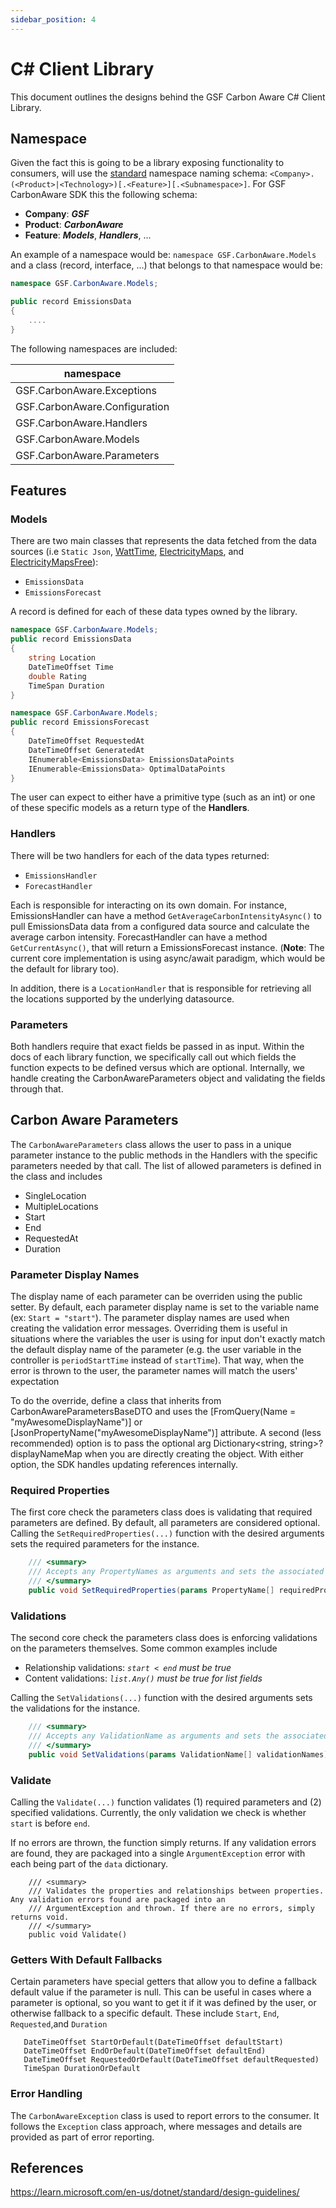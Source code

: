 ```yaml
---
sidebar_position: 4
---
```


# C\# Client Library

This document outlines the designs behind the GSF Carbon Aware C# Client
Library.

## Namespace

Given the fact this is going to be a library exposing functionality to
consumers, will use the
[standard](https://learn.microsoft.com/en-us/dotnet/standard/design-guidelines/names-of-namespaces)
namespace naming schema:
`<Company>.(<Product>|<Technology>)[.<Feature>][.<Subnamespace>]`. For GSF
CarbonAware SDK this the following schema:

- **Company**: **_GSF_**
- **Product**: **_CarbonAware_**
- **Feature**: **_Models_**, **_Handlers_**, ...

An example of a namespace would be: `namespace GSF.CarbonAware.Models` and a
class (record, interface, ...) that belongs to that namespace would be:

```c#
namespace GSF.CarbonAware.Models;

public record EmissionsData
{
    ....
}
```

The following namespaces are included:

| namespace                     |
| ----------------------------- |
| GSF.CarbonAware.Exceptions    |
| GSF.CarbonAware.Configuration |
| GSF.CarbonAware.Handlers      |
| GSF.CarbonAware.Models        |
| GSF.CarbonAware.Parameters    |

## Features

### Models

There are two main classes that represents the data fetched from the data
sources (i.e `Static Json`, [WattTime](https://www.watttime.org),
[ElectricityMaps](https://www.electricitymaps.com), and
[ElectricityMapsFree](https://www.co2signal.com/)):

- `EmissionsData`
- `EmissionsForecast`

A record is defined for each of these data types owned by the library.

```c#
namespace GSF.CarbonAware.Models;
public record EmissionsData
{
    string Location
    DateTimeOffset Time
    double Rating
    TimeSpan Duration
}
```

```c#
namespace GSF.CarbonAware.Models;
public record EmissionsForecast
{
    DateTimeOffset RequestedAt
    DateTimeOffset GeneratedAt
    IEnumerable<EmissionsData> EmissionsDataPoints
    IEnumerable<EmissionsData> OptimalDataPoints
}
```

The user can expect to either have a primitive type (such as an int) or one of
these specific models as a return type of the **Handlers**.

### Handlers

There will be two handlers for each of the data types returned:

- `EmissionsHandler`
- `ForecastHandler`

Each is responsible for interacting on its own domain. For instance,
EmissionsHandler can have a method `GetAverageCarbonIntensityAsync()` to pull
EmissionsData data from a configured data source and calculate the average
carbon intensity. ForecastHandler can have a method `GetCurrentAsync()`, that
will return a EmissionsForecast instance. (**Note**: The current core
implementation is using async/await paradigm, which would be the default for
library too).

In addition, there is a `LocationHandler` that is responsible for retrieving all
the locations supported by the underlying datasource.

### Parameters

Both handlers require that exact fields be passed in as input. Within the docs
of each library function, we specifically call out which fields the function
expects to be defined versus which are optional. Internally, we handle creating
the CarbonAwareParameters object and validating the fields through that.

## Carbon Aware Parameters

The `CarbonAwareParameters` class allows the user to pass in a unique parameter
instance to the public methods in the Handlers with the specific parameters
needed by that call. The list of allowed parameters is defined in the class and
includes

- SingleLocation
- MultipleLocations
- Start
- End
- RequestedAt
- Duration

### Parameter Display Names

The display name of each parameter can be overriden using the public setter. By
default, each parameter display name is set to the variable name (ex:
`Start = "start"`). The parameter display names are used when creating the
validation error messages. Overriding them is useful in situations where the
variables the user is using for input don't exactly match the default display
name of the parameter (e.g. the user variable in the controller is
`periodStartTime` instead of `startTime`). That way, when the error is thrown to
the user, the parameter names will match the users' expectation

To do the override, define a class that inherits from
CarbonAwareParametersBaseDTO and uses the [FromQuery(Name =
"myAwesomeDisplayName")] or [JsonPropertyName("myAwesomeDisplayName")]
attribute. A second (less recommended) option is to pass the optional arg
Dictionary<string, string>? displayNameMap when you are directly creating the
object. With either option, the SDK handles updating references internally.

### Required Properties

The first core check the parameters class does is validating that required
parameters are defined. By default, all parameters are considered optional.
Calling the `SetRequiredProperties(...)` function with the desired arguments
sets the required parameters for the instance.

```csharp
    /// <summary>
    /// Accepts any PropertyNames as arguments and sets the associated property as required for validation.
    /// </summary>
    public void SetRequiredProperties(params PropertyName[] requiredProperties)
```

### Validations

The second core check the parameters class does is enforcing validations on the
parameters themselves. Some common examples include

- Relationship validations: _`start < end` must be true_
- Content validations: _`list.Any()` must be true for list fields_

Calling the `SetValidations(...)` function with the desired arguments sets the
validations for the instance.

```csharp
    /// <summary>
    /// Accepts any ValidationName as arguments and sets the associated validation to check.
    /// </summary>
    public void SetValidations(params ValidationName[] validationNames)
```

### Validate

Calling the `Validate(...)` function validates (1) required parameters and (2)
specified validations. Currently, the only validation we check is whether
`start` is before `end`.

If no errors are thrown, the function simply returns. If any validation errors
are found, they are packaged into a single `ArgumentException` error with each
being part of the `data` dictionary.

```
    /// <summary>
    /// Validates the properties and relationships between properties. Any validation errors found are packaged into an
    /// ArgumentException and thrown. If there are no errors, simply returns void.
    /// </summary>
    public void Validate()
```

### Getters With Default Fallbacks

Certain parameters have special getters that allow you to define a fallback
default value if the parameter is null. This can be useful in cases where a
parameter is optional, so you want to get it if it was defined by the user, or
otherwise fallback to a specific default. These include `Start`, `End`,
`Requested`,and `Duration`

```
   DateTimeOffset StartOrDefault(DateTimeOffset defaultStart)
   DateTimeOffset EndOrDefault(DateTimeOffset defaultEnd)
   DateTimeOffset RequestedOrDefault(DateTimeOffset defaultRequested)
   TimeSpan DurationOrDefault

```

### Error Handling

The `CarbonAwareException` class is used to report errors to the consumer. It
follows the `Exception` class approach, where messages and details are provided
as part of error reporting.

## References

<https://learn.microsoft.com/en-us/dotnet/standard/design-guidelines/>
